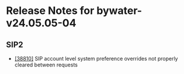 
# Release Notes for bywater-v24.05.05-04

## SIP2

- [[38810]](http://bugs.koha-community.org/bugzilla3/show_bug.cgi?id=38810) SIP account level system preference overrides not properly cleared between requests


